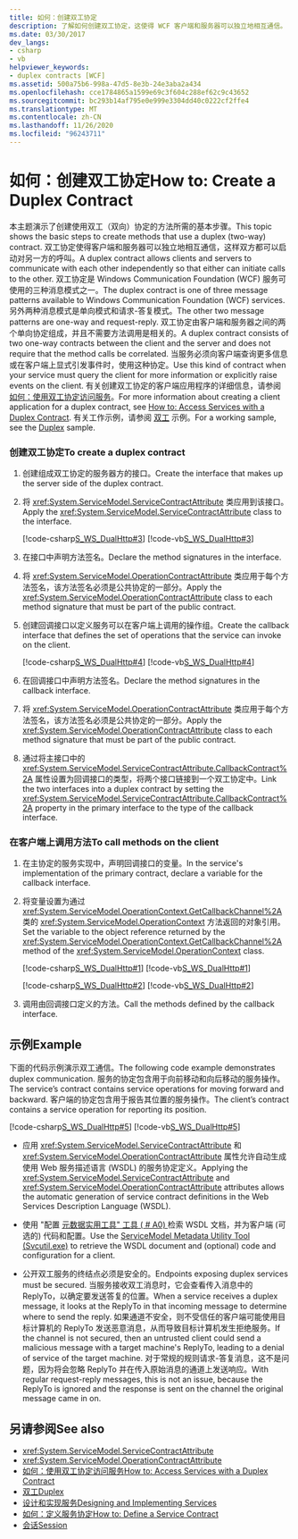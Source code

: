 ```yaml
---
title: 如何：创建双工协定
description: 了解如何创建双工协定，这使得 WCF 客户端和服务器可以独立地相互通信。 可以启动对另一方的调用。
ms.date: 03/30/2017
dev_langs:
- csharp
- vb
helpviewer_keywords:
- duplex contracts [WCF]
ms.assetid: 500a75b6-998a-47d5-8e3b-24e3aba2a434
ms.openlocfilehash: cce1784865a1599e69c3f604c288ef62c9c43652
ms.sourcegitcommit: bc293b14af795e0e999e3304dd40c0222cf2ffe4
ms.translationtype: MT
ms.contentlocale: zh-CN
ms.lasthandoff: 11/26/2020
ms.locfileid: "96243711"
---
```

# <a name="how-to-create-a-duplex-contract"></a><span data-ttu-id="67d63-104">如何：创建双工协定</span><span class="sxs-lookup"><span data-stu-id="67d63-104">How to: Create a Duplex Contract</span></span>

<span data-ttu-id="67d63-105">本主题演示了创建使用双工（双向）协定的方法所需的基本步骤。</span><span class="sxs-lookup"><span data-stu-id="67d63-105">This topic shows the basic steps to create methods that use a duplex (two-way) contract.</span></span> <span data-ttu-id="67d63-106">双工协定使得客户端和服务器可以独立地相互通信，这样双方都可以启动对另一方的呼叫。</span><span class="sxs-lookup"><span data-stu-id="67d63-106">A duplex contract allows clients and servers to communicate with each other independently so that either can initiate calls to the other.</span></span> <span data-ttu-id="67d63-107">双工协定是 Windows Communication Foundation (WCF) 服务可使用的三种消息模式之一。</span><span class="sxs-lookup"><span data-stu-id="67d63-107">The duplex contract is one of three message patterns available to Windows Communication Foundation (WCF) services.</span></span> <span data-ttu-id="67d63-108">另外两种消息模式是单向模式和请求-答复模式。</span><span class="sxs-lookup"><span data-stu-id="67d63-108">The other two message patterns are one-way and request-reply.</span></span> <span data-ttu-id="67d63-109">双工协定由客户端和服务器之间的两个单向协定组成，并且不需要方法调用是相关的。</span><span class="sxs-lookup"><span data-stu-id="67d63-109">A duplex contract consists of two one-way contracts between the client and the server and does not require that the method calls be correlated.</span></span> <span data-ttu-id="67d63-110">当服务必须向客户端查询更多信息或在客户端上显式引发事件时，使用这种协定。</span><span class="sxs-lookup"><span data-stu-id="67d63-110">Use this kind of contract when your service must query the client for more information or explicitly raise events on the client.</span></span> <span data-ttu-id="67d63-111">有关创建双工协定的客户端应用程序的详细信息，请参阅 [如何：使用双工协定访问服务](how-to-access-services-with-a-duplex-contract.md)。</span><span class="sxs-lookup"><span data-stu-id="67d63-111">For more information about creating a client application for a duplex contract, see [How to: Access Services with a Duplex Contract](how-to-access-services-with-a-duplex-contract.md).</span></span> <span data-ttu-id="67d63-112">有关工作示例，请参阅 [双工](../samples/duplex.md) 示例。</span><span class="sxs-lookup"><span data-stu-id="67d63-112">For a working sample, see the [Duplex](../samples/duplex.md) sample.</span></span>  
  
### <a name="to-create-a-duplex-contract"></a><span data-ttu-id="67d63-113">创建双工协定</span><span class="sxs-lookup"><span data-stu-id="67d63-113">To create a duplex contract</span></span>  
  
1. <span data-ttu-id="67d63-114">创建组成双工协定的服务器方的接口。</span><span class="sxs-lookup"><span data-stu-id="67d63-114">Create the interface that makes up the server side of the duplex contract.</span></span>  
  
2. <span data-ttu-id="67d63-115">将 <xref:System.ServiceModel.ServiceContractAttribute> 类应用到该接口。</span><span class="sxs-lookup"><span data-stu-id="67d63-115">Apply the <xref:System.ServiceModel.ServiceContractAttribute> class to the interface.</span></span>  
  
     [!code-csharp[S_WS_DualHttp#3](../../../../samples/snippets/csharp/VS_Snippets_CFX/s_ws_dualhttp/cs/service.cs#3)]
     [!code-vb[S_WS_DualHttp#3](../../../../samples/snippets/visualbasic/VS_Snippets_CFX/s_ws_dualhttp/vb/service.vb#3)]  
  
3. <span data-ttu-id="67d63-116">在接口中声明方法签名。</span><span class="sxs-lookup"><span data-stu-id="67d63-116">Declare the method signatures in the interface.</span></span>  
  
4. <span data-ttu-id="67d63-117">将 <xref:System.ServiceModel.OperationContractAttribute> 类应用于每个方法签名，该方法签名必须是公共协定的一部分。</span><span class="sxs-lookup"><span data-stu-id="67d63-117">Apply the <xref:System.ServiceModel.OperationContractAttribute> class to each method signature that must be part of the public contract.</span></span>  
  
5. <span data-ttu-id="67d63-118">创建回调接口以定义服务可以在客户端上调用的操作组。</span><span class="sxs-lookup"><span data-stu-id="67d63-118">Create the callback interface that defines the set of operations that the service can invoke on the client.</span></span>  
  
     [!code-csharp[S_WS_DualHttp#4](../../../../samples/snippets/csharp/VS_Snippets_CFX/s_ws_dualhttp/cs/service.cs#4)]
     [!code-vb[S_WS_DualHttp#4](../../../../samples/snippets/visualbasic/VS_Snippets_CFX/s_ws_dualhttp/vb/service.vb#4)]  
  
6. <span data-ttu-id="67d63-119">在回调接口中声明方法签名。</span><span class="sxs-lookup"><span data-stu-id="67d63-119">Declare the method signatures in the callback interface.</span></span>  
  
7. <span data-ttu-id="67d63-120">将 <xref:System.ServiceModel.OperationContractAttribute> 类应用于每个方法签名，该方法签名必须是公共协定的一部分。</span><span class="sxs-lookup"><span data-stu-id="67d63-120">Apply the <xref:System.ServiceModel.OperationContractAttribute> class to each method signature that must be part of the public contract.</span></span>  
  
8. <span data-ttu-id="67d63-121">通过将主接口中的 <xref:System.ServiceModel.ServiceContractAttribute.CallbackContract%2A> 属性设置为回调接口的类型，将两个接口链接到一个双工协定中。</span><span class="sxs-lookup"><span data-stu-id="67d63-121">Link the two interfaces into a duplex contract by setting the <xref:System.ServiceModel.ServiceContractAttribute.CallbackContract%2A> property in the primary interface to the type of the callback interface.</span></span>  
  
### <a name="to-call-methods-on-the-client"></a><span data-ttu-id="67d63-122">在客户端上调用方法</span><span class="sxs-lookup"><span data-stu-id="67d63-122">To call methods on the client</span></span>  
  
1. <span data-ttu-id="67d63-123">在主协定的服务实现中，声明回调接口的变量。</span><span class="sxs-lookup"><span data-stu-id="67d63-123">In the service's implementation of the primary contract, declare a variable for the callback interface.</span></span>  
  
2. <span data-ttu-id="67d63-124">将变量设置为通过 <xref:System.ServiceModel.OperationContext.GetCallbackChannel%2A> 类的 <xref:System.ServiceModel.OperationContext> 方法返回的对象引用。</span><span class="sxs-lookup"><span data-stu-id="67d63-124">Set the variable to the object reference returned by the <xref:System.ServiceModel.OperationContext.GetCallbackChannel%2A> method of the <xref:System.ServiceModel.OperationContext> class.</span></span>  
  
     [!code-csharp[S_WS_DualHttp#1](../../../../samples/snippets/csharp/VS_Snippets_CFX/s_ws_dualhttp/cs/service.cs#1)]
     [!code-vb[S_WS_DualHttp#1](../../../../samples/snippets/visualbasic/VS_Snippets_CFX/s_ws_dualhttp/vb/service.vb#1)]  
  
     [!code-csharp[S_WS_DualHttp#2](../../../../samples/snippets/csharp/VS_Snippets_CFX/s_ws_dualhttp/cs/service.cs#2)]
     [!code-vb[S_WS_DualHttp#2](../../../../samples/snippets/visualbasic/VS_Snippets_CFX/s_ws_dualhttp/vb/service.vb#2)]  
  
3. <span data-ttu-id="67d63-125">调用由回调接口定义的方法。</span><span class="sxs-lookup"><span data-stu-id="67d63-125">Call the methods defined by the callback interface.</span></span>  
  
## <a name="example"></a><span data-ttu-id="67d63-126">示例</span><span class="sxs-lookup"><span data-stu-id="67d63-126">Example</span></span>  

 <span data-ttu-id="67d63-127">下面的代码示例演示双工通信。</span><span class="sxs-lookup"><span data-stu-id="67d63-127">The following code example demonstrates duplex communication.</span></span> <span data-ttu-id="67d63-128">服务的协定包含用于向前移动和向后移动的服务操作。</span><span class="sxs-lookup"><span data-stu-id="67d63-128">The service’s contract contains service operations for moving forward and backward.</span></span> <span data-ttu-id="67d63-129">客户端的协定包含用于报告其位置的服务操作。</span><span class="sxs-lookup"><span data-stu-id="67d63-129">The client’s contract contains a service operation for reporting its position.</span></span>  
  
 [!code-csharp[S_WS_DualHttp#5](../../../../samples/snippets/csharp/VS_Snippets_CFX/s_ws_dualhttp/cs/service.cs#5)]
 [!code-vb[S_WS_DualHttp#5](../../../../samples/snippets/visualbasic/VS_Snippets_CFX/s_ws_dualhttp/vb/service.vb#5)]  
  
- <span data-ttu-id="67d63-130">应用 <xref:System.ServiceModel.ServiceContractAttribute> 和 <xref:System.ServiceModel.OperationContractAttribute> 属性允许自动生成使用 Web 服务描述语言 (WSDL) 的服务协定定义。</span><span class="sxs-lookup"><span data-stu-id="67d63-130">Applying the <xref:System.ServiceModel.ServiceContractAttribute> and <xref:System.ServiceModel.OperationContractAttribute> attributes allows the automatic generation of service contract definitions in the Web Services Description Language (WSDL).</span></span>  
  
- <span data-ttu-id="67d63-131">使用 "配置 [元数据实用工具" 工具 ( # A0) ](../servicemodel-metadata-utility-tool-svcutil-exe.md) 检索 WSDL 文档，并为客户端 (可选的) 代码和配置。</span><span class="sxs-lookup"><span data-stu-id="67d63-131">Use the [ServiceModel Metadata Utility Tool (Svcutil.exe)](../servicemodel-metadata-utility-tool-svcutil-exe.md) to retrieve the WSDL document and (optional) code and configuration for a client.</span></span>  
  
- <span data-ttu-id="67d63-132">公开双工服务的终结点必须是安全的。</span><span class="sxs-lookup"><span data-stu-id="67d63-132">Endpoints exposing duplex services must be secured.</span></span> <span data-ttu-id="67d63-133">当服务接收双工消息时，它会查看传入消息中的 ReplyTo，以确定要发送答复的位置。</span><span class="sxs-lookup"><span data-stu-id="67d63-133">When a service receives a duplex message, it looks at the ReplyTo in that incoming message to determine where to send the reply.</span></span> <span data-ttu-id="67d63-134">如果通道不安全，则不受信任的客户端可能使用目标计算机的 ReplyTo 发送恶意消息，从而导致目标计算机发生拒绝服务。</span><span class="sxs-lookup"><span data-stu-id="67d63-134">If the channel is not secured, then an untrusted client could send a malicious message with a target machine's ReplyTo, leading to a denial of service of the target machine.</span></span> <span data-ttu-id="67d63-135">对于常规的规则请求-答复消息，这不是问题，因为将会忽略 ReplyTo 并在传入原始消息的通道上发送响应。</span><span class="sxs-lookup"><span data-stu-id="67d63-135">With regular request-reply messages, this is not an issue, because the ReplyTo is ignored and the response is sent on the channel the original message came in on.</span></span>  
  
## <a name="see-also"></a><span data-ttu-id="67d63-136">另请参阅</span><span class="sxs-lookup"><span data-stu-id="67d63-136">See also</span></span>

- <xref:System.ServiceModel.ServiceContractAttribute>
- <xref:System.ServiceModel.OperationContractAttribute>
- [<span data-ttu-id="67d63-137">如何：使用双工协定访问服务</span><span class="sxs-lookup"><span data-stu-id="67d63-137">How to: Access Services with a Duplex Contract</span></span>](how-to-access-services-with-a-duplex-contract.md)
- [<span data-ttu-id="67d63-138">双工</span><span class="sxs-lookup"><span data-stu-id="67d63-138">Duplex</span></span>](../samples/duplex.md)
- [<span data-ttu-id="67d63-139">设计和实现服务</span><span class="sxs-lookup"><span data-stu-id="67d63-139">Designing and Implementing Services</span></span>](../designing-and-implementing-services.md)
- [<span data-ttu-id="67d63-140">如何：定义服务协定</span><span class="sxs-lookup"><span data-stu-id="67d63-140">How to: Define a Service Contract</span></span>](../how-to-define-a-wcf-service-contract.md)
- [<span data-ttu-id="67d63-141">会话</span><span class="sxs-lookup"><span data-stu-id="67d63-141">Session</span></span>](../samples/session.md)
